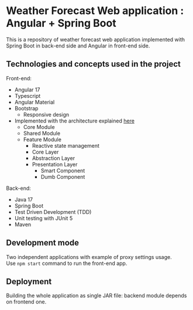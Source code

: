 # Weather Forecast Web application : Angular + Spring Boot

This is a repository of weather forecast web application implemented with Spring Boot in back-end side and Angular in front-end side.

## Technologies and concepts used in the project

Front-end:
- Angular 17
- Typescript
- Angular Material
- Bootstrap
	- Responsive design
- Implemented with the architecture explained [here](https://dev-academy.com/angular-architecture-best-practices/)
	- Core Module
	- Shared Module
	- Feature Module
		- Reactive state management
		- Core Layer
		- Abstraction Layer
		- Presentation Layer
			- Smart Component
			- Dumb Component

Back-end:
- Java 17
- Spring Boot
- Test Driven Development (TDD)
- Unit testing with JUnit 5
- Maven

## Development mode
Two independent applications with example of proxy settings usage.
<br>Use ``npm start`` command to run the front-end app.

## Deployment
Building the whole application as single JAR file: backend module depends on frontend one.